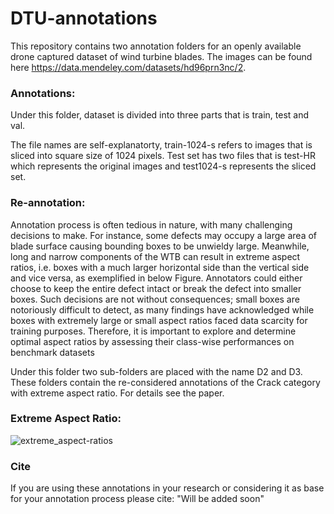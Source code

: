 # DTU-annotations
This repository contains two annotation folders for an openly available drone captured dataset of wind turbine blades. The images can be found here https://data.mendeley.com/datasets/hd96prn3nc/2.

<h3>Annotations:</h3>

<p>Under this folder, dataset is divided into three parts  that is train, test and val.

The file names are self-explanatorty, train-1024-s refers to images that is sliced into square size of 1024 pixels. Test set has two files that is test-HR which represents the original images and test1024-s represents the sliced set.</p>

<h3>Re-annotation:</h3>

<p>Annotation process is often tedious in nature, with many challenging
decisions to make. For instance, some defects may occupy
a large area of blade surface causing bounding boxes to be
unwieldy large. Meanwhile, long and narrow components of
the WTB can result in extreme aspect ratios, i.e. boxes with a
much larger horizontal side than the vertical side and vice
versa, as exemplified in below Figure. Annotators could either
choose to keep the entire defect intact or break the defect into
smaller boxes. Such decisions are not without consequences;
small boxes are notoriously difficult to detect, as many findings
have acknowledged while boxes with extremely large
or small aspect ratios faced data scarcity for training purposes.
Therefore, it is important to explore and determine optimal
aspect ratios by assessing their class-wise performances on
benchmark datasets</p>


<p>Under this folder two sub-folders are placed with the name D2 and D3. These folders contain the re-considered annotations of the Crack category with extreme aspect ratio. For details see the paper.</p>


<h3>Extreme Aspect Ratio:</h3>

![extreme_aspect-ratios](https://user-images.githubusercontent.com/45845910/235831876-a0a045bf-f0a0-476f-94eb-d558f4e101b7.png)

<h3>Cite</h3>
If you are using these annotations in your research or considering it as base for your annotation process please cite:
"Will be added soon"
